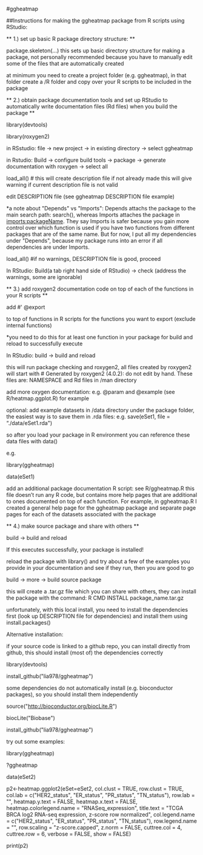 #ggheatmap

##Instructions for making the ggheatmap package from R scripts using RStudio:

** 1.) set up basic R package directory structure: **

package.skeleton(...) 
this sets up basic directory structure for making a package, not personally recommended because you have to manually edit some of the files that are automatically created

at minimum you need to create a project folder (e.g. ggheatmap), in that folder create a /R folder and copy over your R scripts to be included in the package

** 2.) obtain package documentation tools and set up RStudio to automatically write documentation files (Rd files) when you build the package **

library(devtools)

library(roxygen2)

in RSstudio: file -> new project -> in existing directory -> select ggheatmap

in Rstudio: Build -> configure build tools -> package -> generate documentation with  roxygen -> select all

load_all() # this will create description file if not already made this will give warning if current description file is not valid

edit DESCRIPTION file (see ggheatmap DESCRIPTION file example)

*a note about "Depends" vs "Imports": Depends attachs the package to the main search path: search(), whereas Imports attaches
the package in <imports:packageName>. They say Imports is safer because you gain more control over which function is used 
if you have two functions from different packages that are of the same name. But for now, I put all my dependencies under
"Depends", because my package runs into an error if all dependencies are under Imports. 

load_all() #if no warnings, DESCRIPTION file is good, proceed

In RStudio: Build(a tab right hand side of RStudio) -> check (address the warnings, some are ignorable)


** 3.) add roxygen2 documentation code on top of each of the functions in your R scripts **

add #' @export 

to top of functions in R scripts for the functions you want to export (exclude internal functions)

*you need to do this for at least one function in your package for build and reload to successfully execute

In RStudio: build -> build and reload

this will run package checking and roxygen2, all files created by roxygen2 will start with # Generated by roxygen2 (4.0.2): do not edit by hand. These files are: NAMESPACE and Rd files in /man directory

add more oxygen documentation: e.g. @param and @example (see R/heatmap.ggplot.R) for example

optional: add example datasets in /data directory under the package folder, the easiest way is to save them in .rda files:
e.g. save(eSet1, file = “./data/eSet1.rda")

so after you load your package in R environment you can reference these data files with data()

e.g.

library(ggheatmap)

data(eSet1)

add an additional package documentation R script: see R/ggheatmap.R
this file doesn’t run any R code, but contains more help pages that are additional to ones documented on top of each function. 
For example, in ggheatmap.R I created a general help page for the ggheatmap package and 
separate page pages for each of the datasets associated with the package


** 4.) make source package and share with others **

build -> build and reload 

If this executes successfully, your package is installed! 

reload the package with library() and try about a few of the examples you provide in your documentation and see if they run, then you are good to go

build -> more -> build source package

this will create a .tar.gz file which you can share with others, they can install the package with the command:
R CMD INSTALL package_name.tar.gz

unfortunately, with this local install, you need to install the dependencies first (look up DESCRIPTION file for dependencies) and install them using install.packages()

Alternative installation:

if your source code is linked to a github repo, you can install directly from github, this should install (most of) the dependencies correctly

library(devtools)

install_github("lia978/ggheatmap")

some dependencies do not automatically install (e.g. bioconductor packages), so you should install them independently

source("http://bioconductor.org/biocLite.R")

biocLite("Biobase")

install_github("lia978/ggheatmap")

try out some examples:

library(ggheatmap)

?ggheatmap

data(eSet2)

p2<-heatmap.ggplot2(eSet=eSet2, col.clust = TRUE, row.clust = TRUE,
     col.lab = c("HER2_status", "ER_status", "PR_status", "TN_status"), row.lab = "",
     heatmap.y.text = FALSE, heatmap.x.text = FALSE,
     heatmap.colorlegend.name = "RNASeq_expression",
     title.text = "TCGA BRCA log2 RNA-seq expression, z-score row normalized",
     col.legend.name = c("HER2_status", "ER_status", "PR_status", "TN_status"),
     row.legend.name = "",
     row.scaling = "z-score.capped",
     z.norm = FALSE,
     cuttree.col = 4, cuttree.row = 6,
     verbose = FALSE, show = FALSE)
     
print(p2)
     
 




